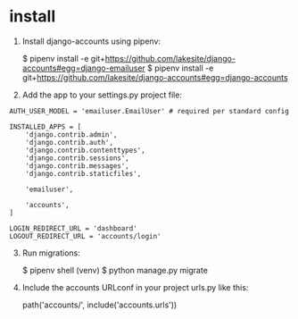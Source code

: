 # install #

1. Install django-accounts using pipenv:

    $ pipenv install -e git+https://github.com/lakesite/django-accounts#egg=django-emailuser
    $ pipenv install -e git+https://github.com/lakesite/django-accounts#egg=django-accounts

2. Add the app to your settings.py project file:

```
AUTH_USER_MODEL = 'emailuser.EmailUser' # required per standard config

INSTALLED_APPS = [
    'django.contrib.admin',
    'django.contrib.auth',
    'django.contrib.contenttypes',
    'django.contrib.sessions',
    'django.contrib.messages',
    'django.contrib.staticfiles',

    'emailuser',

    'accounts',
]

LOGIN_REDIRECT_URL = 'dashboard'
LOGOUT_REDIRECT_URL = 'accounts/login'

```

3. Run migrations:

    $ pipenv shell
    (venv) $ python manage.py migrate

4. Include the accounts URLconf in your project urls.py like this:

    path('accounts/', include('accounts.urls'))